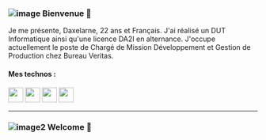 ### ![image](https://github.com/Daxelarne/Daxelarne/assets/46567786/32fcd851-0d3d-4c88-aeac-287e41b7bf5c) Bienvenue 👋 

Je me présente, Daxelarne, 22 ans et Français. J'ai réalisé un DUT Informatique ainsi qu'une licence DA2I en alternance.
J'occupe actuellement le poste de Chargé de Mission Développement et Gestion de Production chez Bureau Veritas.

#### Mes technos :

<img src="https://github.com/Daxelarne/Daxelarne/assets/46567786/7ffe65fa-43c9-4727-acdd-b753283ba821" width="30"/>
<img src="https://github.com/Daxelarne/Daxelarne/assets/46567786/a168822f-0cc1-4c50-ae7a-c55d93e3e7fd" width="30"/>
<img src="https://github.com/Daxelarne/Daxelarne/assets/46567786/e360a408-a062-4a5f-82de-31d09cccc376" width="30"/>
<img src="https://github.com/Daxelarne/Daxelarne/assets/46567786/82dfc30a-0887-4636-8f0d-4accdd656b92" width="30"/>



<hr />

### ![image2](https://github.com/Daxelarne/Daxelarne/assets/46567786/f57f3dde-bd46-4d36-b752-1a676620b3c5) Welcome 👋 


<!--
**Daxelarne/Daxelarne** is a ✨ _special_ ✨ repository because its `README.md` (this file) appears on your GitHub profile.

Here are some ideas to get you started:

- 🔭 I’m currently working on ...
- 🌱 I’m currently learning ...
- 👯 I’m looking to collaborate on ...
- 🤔 I’m looking for help with ...
- 💬 Ask me about ...
- 📫 How to reach me: ...
- 😄 Pronouns: ...
- ⚡ Fun fact: ...
-->
